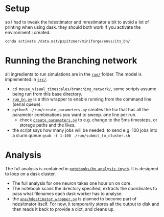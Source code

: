 # Setup

so I had to tweak the hdestimator and mrestimator a bit to avoid a lot of printing when using dask.
they should both work if you activate the environment i created.

```
conda activate /data.nst/pspitzner/miniforge/envs/its_bn/
```

# Running the Branching network

all ingredients to run simulations are in the [`run/`](run) folder.
The model is implemented in [`src/`](src).
- `cd mouse_visual_timescales/branching_network/`, some scripts assume being run from this base directory.
- [`run_bn.py`](run/run_bn.py) is a thin wrapper to enable running from the command line (serial queue).
- `python3 ./run/create_parameters.py` creates the tsv that has all the parameter combinations you want to sweep. one line per run.
    - check [`create_parameters.py`](run/create_parameters.py) to e.g. change to the 5ms timesteps, or storage paths and the likes.
- the script says how many jobs will be needed. to send e.g. 100 jobs into a slurm queue `qsub -t 1-100 ./run/submit_to_cluster.sh`

# Analysis

The full analysis is contained in [`notebooks/bn_analysis.ipynb`](notebooks/bn_analysis.ipynb).
It is designed to loop on a dask cluster.

- The full analysis for one neuron takes one hour on on core.
- The notebook scans the directory specified, extracts the coordinates to pass what filenames each dask worker has to analyse.
- the [`ana/hdestimator_wrapper.py`](ana/hdestimator_wrapper.py) is planned to become part of hdesitmator itself. For now, it temporarily stores all the output to disk and then reads it back to provide a dict, and cleans up.

